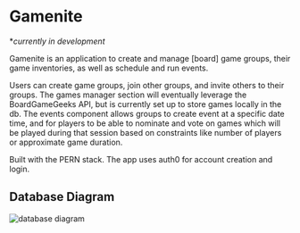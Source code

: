 # Gamenite 

**currently in development*

Gamenite is an application to create and manage [board] game groups, their game inventories, as well as schedule and run events. 

Users can create game groups, join other groups, and invite others to their groups. The games manager section will eventually leverage the BoardGameGeeks API, but is currently set up to store games locally in the db. The events component allows groups to create event at a specific date time, and for players to be able to nominate and vote on games which will be played during that session based on constraints like number of players or approximate game duration. 

Built with the PERN stack. The app uses auth0 for account creation and login. 

## Database Diagram

![database diagram](https://i.ibb.co/XjrXsc8/gamenitedatabase.png)

	
